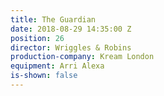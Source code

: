 ```yaml
---
title: The Guardian
date: 2018-08-29 14:35:00 Z
position: 26
director: Wriggles & Robins
production-company: Kream London
equipment: Arri Alexa
is-shown: false
---
```


